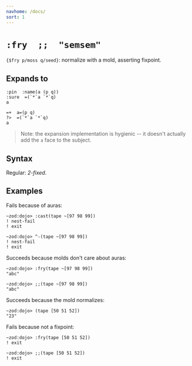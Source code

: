 ```yaml
---
navhome: /docs/
sort: 1
---
```


# `:fry  ;;  "semsem"`

`{$fry p/moss q/seed}`: normalize with a mold, asserting fixpoint.

## Expands to

```
:pin  :name(a (p q))
:sure  =(`*`a `*`q)
a
```

```
=+  a=(p q)
?>  =(`*`a `*`q)
a
```

> Note: the expansion implementation is hygienic -- it doesn't actually add the
> `a` face to the subject.

## Syntax

Regular: *2-fixed*.

## Examples

Fails because of auras:

```
~zod:dojo> :cast(tape ~[97 98 99])
! nest-fail
! exit
```

```
~zod:dojo> ^-(tape ~[97 98 99])
! nest-fail
! exit
```

Succeeds because molds don't care about auras:

```
~zod:dojo> :fry(tape ~[97 98 99])
"abc"
```

```
~zod:dojo> ;;(tape ~[97 98 99])
"abc"
```

Succeeds because the mold normalizes:

```
~zod:dojo> (tape [50 51 52])
"23"
```

Fails because not a fixpoint:

```
~zod:dojo> :fry(tape [50 51 52])
! exit
```

```
~zod:dojo> ;;(tape [50 51 52])
! exit
```
